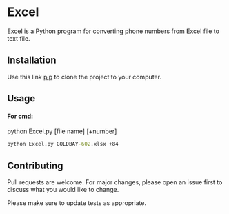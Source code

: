 # Excel

Excel is a Python program for converting phone numbers from Excel file to text file.

## Installation

Use this link [pip](https://github.com/namhai923/Excel.git) to clone the project to your computer.

## Usage
#### For cmd:
python Excel.py [file name] [+number]

```cmd
python Excel.py GOLDBAY-602.xlsx +84
```

## Contributing
Pull requests are welcome. For major changes, please open an issue first to discuss what you would like to change.

Please make sure to update tests as appropriate.
